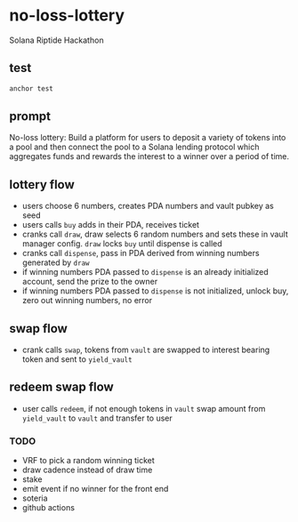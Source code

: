 # no-loss-lottery

Solana Riptide Hackathon

## test

```bash
anchor test
```

## prompt

No-loss lottery: Build a platform for users to deposit a variety of tokens into a pool and then connect the pool to a Solana lending protocol which aggregates funds and rewards the interest to a winner over a period of time.

## lottery flow

- users choose 6 numbers, creates PDA numbers and vault pubkey as seed
- users calls `buy` adds in their PDA, receives ticket
- cranks call `draw`, draw selects 6 random numbers and sets these in vault manager config. `draw` locks `buy` until dispense is called
- cranks call `dispense`, pass in PDA derived from winning numbers generated by `draw`
- if winning numbers PDA passed to `dispense` is an already initialized account, send the prize to the owner
- if winning numbers PDA passed to `dispense` is not initialized, unlock buy, zero out winning numbers, no error

## swap flow

- crank calls `swap`, tokens from `vault` are swapped to interest bearing token and sent to `yield_vault`

## redeem swap flow

- user calls `redeem`, if not enough tokens in `vault` swap amount from `yield_vault` to `vault` and transfer to user

### TODO

- VRF to pick a random winning ticket
- draw cadence instead of draw time
- stake
- emit event if no winner for the front end
- soteria
- github actions
